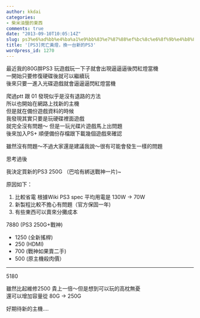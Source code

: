 ```yaml
---
author: kkdai
categories:
- 柴米油鹽的東西
comments: true
date: "2013-09-10T10:05:14Z"
slug: ps3%e6%ad%bb%e4%ba%a1%e9%bb%83%e7%87%88%ef%bc%8c%e6%8f%9b%e4%b8%80%e5%8f%b0%e6%96%b0%e7%9a%84ps3
title: '[PS3]死亡黃燈，換一台新的PS3'
wordpress_id: 1270
---
```


最近我的80G胖PS3 玩遊戲玩一下子就會出現逼逼逼後閃紅燈當機  
一開始只要修復硬碟後就可以繼續玩  
後來只要一進入光碟遊戲就會逼逼逼閃紅燈當機  
  
爬過ptt 跟 01 發現似乎是沒有退路的方法  
所以也開始在網路上找新的主機  
但是就在備份遊戲資料的時候  
我發現其實只要是玩硬碟裡面遊戲  
就完全沒有問題～ 但是一玩光碟片遊戲馬上出問題  
後來加入PS+ 順便備份存檔跟下載幾個遊戲來確認




雖然沒有問題～不過大家還是建議我說～很有可能會發生一樣的問題




思考過後




我決定買新的PS3 250G （巴哈有綁送戰神一片)~  
  
原因如下：  
1. 比較省電 根據Wiki PS3 spec 平均用電是 130W -> 70W  
2. 新製程比較不擔心有問題（官方保固一年)  
3. 有些東西可以賣來分攤成本  
  
  
7880 (PS3 250G+戰神)  
- 1250 (全新搖桿)  
- 250 (HDMI)  
- 700 (戰神如果賣二手)  
- 500 (原主機殺肉價）  
---------------------  
5180  
  
雖然比起維修2500 貴上一倍～但是想到可以玩的高枕無憂  
還可以增加容量從 80G -> 250G




好期待新的主機....




  

